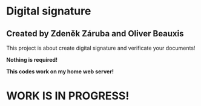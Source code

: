 # Digital signature

## Created by Zdeněk Záruba and Oliver Beauxis

This project is about create digital signature and verificate your documents!

<b>Nothing is required!</b>

<b>This codes work on my home web server!<b>

# WORK IS IN PROGRESS!
